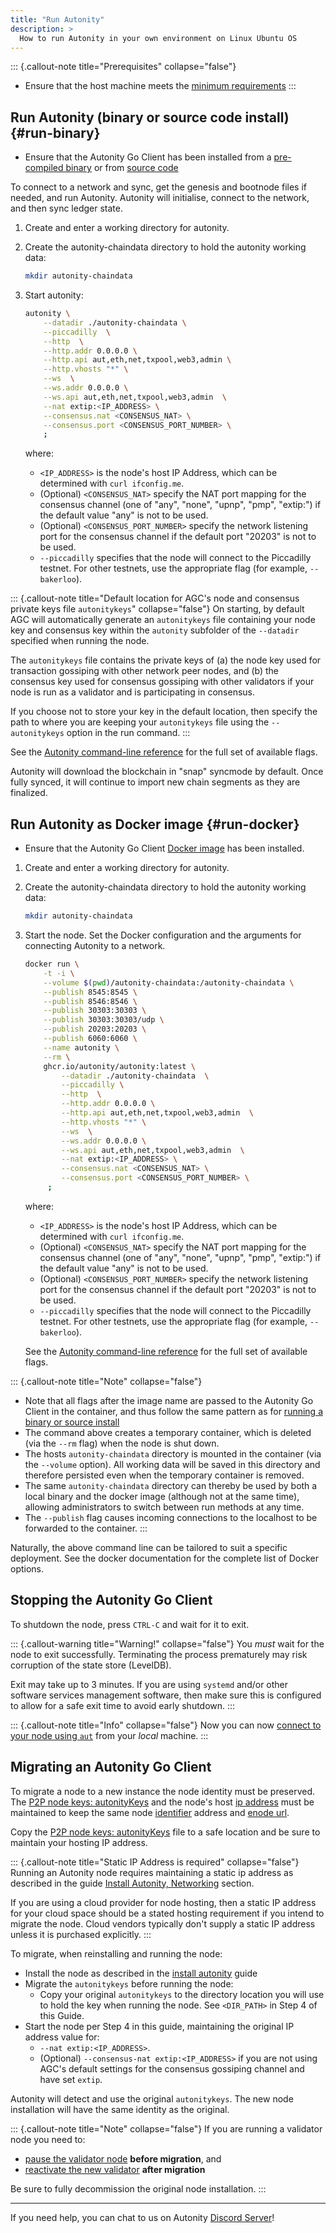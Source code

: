 ```yaml
---
title: "Run Autonity"
description: >
  How to run Autonity in your own environment on Linux Ubuntu OS
---
```


::: {.callout-note title="Prerequisites" collapse="false"}
- Ensure that the host machine meets the [minimum requirements](/node-operators/install-aut/#requirements)
:::

## Run Autonity (binary or source code install) {#run-binary}

- Ensure that the Autonity Go Client has been installed from a [pre-compiled binary](/node-operators/install-aut#install-binary) or from [source code](/node-operators/install-aut#install-source)

To connect to a network and sync, get the genesis and bootnode files if needed, and run Autonity. Autonity will initialise, connect to the network, and then sync ledger state.

1. Create and enter a working directory for autonity.

2. Create the autonity-chaindata directory to hold the autonity working data:

	```bash
    mkdir autonity-chaindata
    ```

3. Start autonity:

    ``` bash
    autonity \
        --datadir ./autonity-chaindata \
        --piccadilly  \
        --http  \
        --http.addr 0.0.0.0 \
        --http.api aut,eth,net,txpool,web3,admin \
        --http.vhosts "*" \
        --ws  \
        --ws.addr 0.0.0.0 \
        --ws.api aut,eth,net,txpool,web3,admin  \
        --nat extip:<IP_ADDRESS> \
        --consensus.nat <CONSENSUS_NAT> \
        --consensus.port <CONSENSUS_PORT_NUMBER> \
        ;
    ```

   where:

   - `<IP_ADDRESS>` is the node's host IP Address, which can be determined with `curl ifconfig.me`.
   - (Optional) `<CONSENSUS_NAT>` specify the NAT port mapping for the consensus channel (one of "any", "none", "upnp", "pmp", "extip:<IP>") if the default value "any" is not to be used.
   - (Optional) `<CONSENSUS_PORT_NUMBER>` specify the network listening port for the consensus channel if the default port "20203" is not to be used.
   - `--piccadilly` specifies that the node will connect to the Piccadilly testnet.  For other testnets, use the appropriate flag (for example, `--bakerloo`).

::: {.callout-note title="Default location for AGC's node and consensus private keys file  `autonitykeys`" collapse="false"}
On starting, by default AGC will automatically generate an `autonitykeys` file containing your node key and consensus key within the `autonity` subfolder of the `--datadir` specified when running the node.

The `autonitykeys` file contains the private keys of (a) the node key used for transaction gossiping with other network peer nodes, and (b) the consensus key used for consensus gossiping with other validators if your node is run as a validator and is participating in consensus.

If you choose not to store your key in the default location, then specify the path to where you are keeping your `autonitykeys` file using the `--autonitykeys` option in the run command.
:::

See the [Autonity command-line reference](/reference/cli) for the full set of available flags.

Autonity will download the blockchain in "snap" syncmode by default.  Once fully synced, it will continue to import new chain segments as they are finalized.

## Run Autonity as Docker image {#run-docker}

- Ensure that the Autonity Go Client [Docker image](/node-operators/install-aut#install-docker) has been installed.

1. Create and enter a working directory for autonity.

2. Create the autonity-chaindata directory to hold the autonity working data:

	```bash
    mkdir autonity-chaindata
    ```
3. Start the node. Set the Docker configuration and the arguments for connecting Autonity to a network.

   ```bash
   docker run \
       -t -i \
       --volume $(pwd)/autonity-chaindata:/autonity-chaindata \
       --publish 8545:8545 \
       --publish 8546:8546 \
       --publish 30303:30303 \
       --publish 30303:30303/udp \
       --publish 20203:20203 \
       --publish 6060:6060 \
       --name autonity \
       --rm \
       ghcr.io/autonity/autonity:latest \
           --datadir ./autonity-chaindata  \
           --piccadilly \
           --http  \
           --http.addr 0.0.0.0 \
           --http.api aut,eth,net,txpool,web3,admin  \
           --http.vhosts "*" \
           --ws  \
           --ws.addr 0.0.0.0 \
           --ws.api aut,eth,net,txpool,web3,admin  \
           --nat extip:<IP_ADDRESS> \
           --consensus.nat <CONSENSUS_NAT> \
           --consensus.port <CONSENSUS_PORT_NUMBER> \
        ;
   ```

   where:
   
   - `<IP_ADDRESS>` is the node's host IP Address, which can be determined with `curl ifconfig.me`.
   - (Optional) `<CONSENSUS_NAT>` specify the NAT port mapping for the consensus channel (one of "any", "none", "upnp", "pmp", "extip:<IP>") if the default value "any" is not to be used.
   - (Optional) `<CONSENSUS_PORT_NUMBER>` specify the network listening port for the consensus channel if the default port "20203" is not to be used.
   - `--piccadilly` specifies that the node will connect to the Piccadilly testnet.  For other testnets, use the appropriate flag (for example, `--bakerloo`).

   See the [Autonity command-line reference](/reference/cli) for the full set of available flags.

::: {.callout-note title="Note" collapse="false"}
- Note that all flags after the image name are passed to the Autonity Go Client in the container, and thus follow the same pattern as for [running a binary or source install](#run-binary)
- The command above creates a temporary container, which is deleted (via the `--rm` flag) when the node is shut down.
- The hosts `autonity-chaindata` directory is mounted in the container (via the `--volume` option).  All working data will be saved in this directory and therefore persisted even when the temporary container is removed.
- The same `autonity-chaindata` directory can thereby be used by both a local binary and the docker image (although not at the same time), allowing administrators to switch between run methods at any time.
- The `--publish` flag causes incoming connections to the localhost to be forwarded to the container.
:::

Naturally, the above command line can be tailored to suit a specific deployment. See the docker documentation for the complete list of Docker options.

## Stopping the Autonity Go Client

To shutdown the node, press `CTRL-C` and wait for it to exit.

::: {.callout-warning title="Warning!" collapse="false"}
You *must* wait for the node to exit successfully.  Terminating the process prematurely may risk corruption of the state store (LevelDB).

Exit may take up to 3 minutes. If you are using `systemd` and/or other software services management software, then make sure this is configured to allow for a safe exit time to avoid early shutdown.
:::


::: {.callout-note title="Info" collapse="false"}
Now you can now [connect to your node using `aut`](/node-operators/connect/) from your _local_ machine.
:::

## Migrating an Autonity Go Client

To migrate a node to a new instance the node identity must be preserved. The [P2P node keys: autonityKeys](/concepts/validator/#p2p-node-keys-autonitykeys) and the node's host [ip address](/node-operators/install-aut/#network) must be maintained to keep the same node [identifier](/concepts/validator/#validator-identifier) address and [enode url](/glossary/#enode).

Copy the [P2P node keys: autonityKeys](/concepts/validator/#p2p-node-keys-autonitykeys) file to a safe location and be sure to maintain your hosting IP address.

::: {.callout-note title="Static IP Address is required" collapse="false"}
Running an Autonity node requires maintaining a static ip address as described in the guide [Install Autonity, Networking](/node-operators/install-aut/#network) section.

If you are using a cloud provider for node hosting, then a static IP address for your cloud space should be a stated hosting requirement if you intend to migrate the node. Cloud vendors typically don't supply a static IP address unless it is purchased explicitly.
:::

To migrate, when reinstalling and running the node:

- Install the node as described in the [install autonity](/node-operators/install-aut/) guide
- Migrate the `autonitykeys` before running the node:
  - Copy your original `autonitykeys` to the directory location you will use to hold the key when running the node. See `<DIR_PATH>` in Step 4 of this Guide.
- Start the node per Step 4 in this guide, maintaining the original IP address value for:
  - `--nat extip:<IP_ADDRESS>`.
  - (Optional) `--consensus-nat extip:<IP_ADDRESS>` if you are not using AGC's default settings for the consensus gossiping channel and have set `extip`.

Autonity will detect and use the original `autonitykeys`. The new node installation will have the same identity as the original.

::: {.callout-note title="Note" collapse="false"}
If you are running a validator node you need to:

- [pause the validator node](/validators/pause-vali/) **before migration**, and 
- [reactivate the new validator](/validators/pause-vali/) **after migration**

Be sure to fully decommission the original node installation.
:::

------------------------------------------------

If you need help, you can chat to us on Autonity [Discord Server](https://discord.gg/autonity)!
